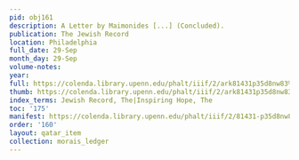 ```yaml
---
pid: obj161
description: A Letter by Maimonides [...] (Concluded).
publication: The Jewish Record
location: Philadelphia
full_date: 29-Sep
month_day: 29-Sep
volume-notes:
year:
full: https://colenda.library.upenn.edu/phalt/iiif/2/ark81431p35d8nw83%2FSHA256E-s7363460--dbb99b0b3e24cb7ca7acf8af1ce70a1325607f95fba2aef0f23428c522030767.jpeg/full/3500,/0/default.jpg
thumb: https://colenda.library.upenn.edu/phalt/iiif/2/ark81431p35d8nw83%2FSHA256E-s7363460--dbb99b0b3e24cb7ca7acf8af1ce70a1325607f95fba2aef0f23428c522030767.jpeg/full/!200,200/0/default.jpg
index_terms: Jewish Record, The|Inspiring Hope, The
toc: '175'
manifest: https://colenda.library.upenn.edu/phalt/iiif/2/81431-p35d8nw83/manifest
order: '160'
layout: qatar_item
collection: morais_ledger
---
```

